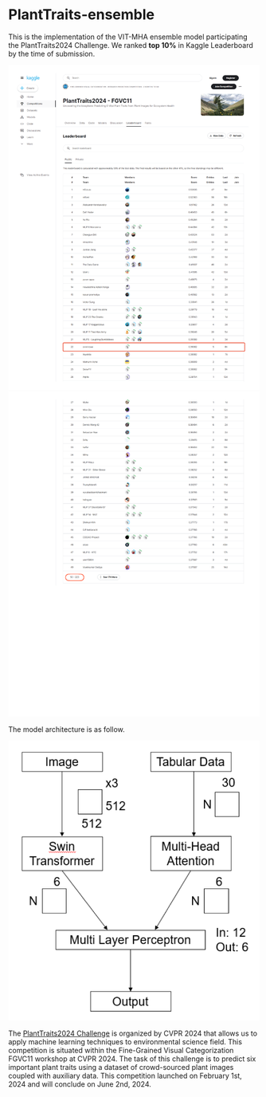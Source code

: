 # PlantTraits-ensemble

This is the implementation of the VIT-MHA ensemble model participating the PlantTraits2024 Challenge. We ranked <strong>top 10%</strong> in Kaggle Leaderboard by the time of submission.

![Alt text](imgs/kaggle-leaderboard_Page_1.png)
![Alt text](imgs/kaggle-leaderboard_Page_2.png)

The model architecture is as follow.

![Alt text](imgs/architecture.png)

The [PlantTraits2024 Challenge](https://www.kaggle.com/competitions/planttraits2024/overview) is organized by CVPR 2024
that allows us to apply machine learning techniques to environmental
science field. This competition is situated within
the Fine-Grained Visual Categorization FGVC11 workshop
at CVPR 2024. The task of this challenge is to predict
six important plant traits using a dataset of crowd-sourced
plant images coupled with auxiliary data. This competition
launched on February 1st, 2024 and will conclude on June
2nd, 2024.
